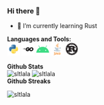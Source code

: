 ### Hi there 👋

<!--
**sltlala/sltlala** is a ✨ _special_ ✨ repository because its `README.md` (this file) appears on your GitHub profile.

Here are some ideas to get you started:

- 🔭 I’m currently working on ...
- 🌱 I’m currently learning ...
- 👯 I’m looking to collaborate on ...
- 🤔 I’m looking for help with ...
- 💬 Ask me about ...
- 📫 How to reach me: ...
- 😄 Pronouns: ...
- ⚡ Fun fact: ...
-->
- 🌱 I’m currently learning Rust

**Languages and Tools:**  
<code><img height="30" src="https://raw.githubusercontent.com/github/explore/80688e429a7d4ef2fca1e82350fe8e3517d3494d/topics/python/python.png"></code>
<code><img height="30" src="https://raw.githubusercontent.com/github/explore/80688e429a7d4ef2fca1e82350fe8e3517d3494d/topics/go/go.png"></code>
<code><img height="30" src="https://raw.githubusercontent.com/github/explore/80688e429a7d4ef2fca1e82350fe8e3517d3494d/topics/android/android.png"></code>
<code><img height="30" src="https://raw.githubusercontent.com/github/explore/80688e429a7d4ef2fca1e82350fe8e3517d3494d/topics/java/java.png"></code>
<code><img height="30" src="https://raw.githubusercontent.com/github/explore/80688e429a7d4ef2fca1e82350fe8e3517d3494d/topics/rust/rust.png"></code>

<summary><b>Github Stats</b></summary>

<div align="left"> <img height="180em" src="https://github-readme-stats.vercel.app/api?username=sltlala&show_icons=true&locale=en&theme=highcontrast&hide_border=true" alt="sltlala" /> <img height="180em" src="https://github-readme-stats.vercel.app/api/top-langs?username=sltlala&show_icons=true&locale=en&layout=compact&langs_count=7&hide_border=true&hide=c&theme=highcontrast" alt="sltlala"/>

<summary><b>Github Streaks</b></summary>
<p align="Left"><img src="https://github-readme-streak-stats.herokuapp.com/?user=sltlala&theme=highcontrast" alt="sltlala" /></p>
